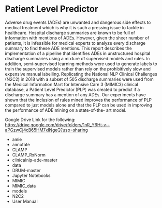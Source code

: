 # Patient Level Predictor

Adverse drug events (ADEs) are unwanted and dangerous side effects to medical treatment which is why it is such a pressing issue to tackle in healthcare. Hospital discharge summaries are known to be full of information with mentions of ADEs. However, given the sheer number of patients, it is infeasible for medical experts to analyze every discharge summary to find these ADE mentions. This report describes the implementation of a pipeline that identifies ADEs in unstructured hospital discharge summaries using a mixture of supervised models and rules. In addition, semi-supervised learning methods were used to generate labels to train the supervised models rather than rely on the prohibitively slow and expensive manual labelling. Replicating the National NLP Clinical Challenges (N2C2) in 2018 with a subset of 505 discharge summaries were used from the Medical Information Mart for Intensive Care 3 (MIMIC3) clinical database, a Patient Level Predictor (PLP) was created to predict if a discharge summary has a mention of any ADEs. Our experiments have shown that the inclusion of rules mined improves the performance of PLP compared to just models alone and that the PLP can be used in improving the performance of ADE mining on a state-of-the- art model.


Google Drive Link for the following: https://drive.google.com/drive/folders/1nR_Y6Ht-v--aPGzwCj4cB65HM7xINgeQ?usp=sharing

- amie
- annotate
- CLAMP
- CLAMP_RxNorm
- clinicalnlp-ade-master
- data
- DRUM-master
- Jupyter Notebooks
- MIMIC
- MIMIC_data
- models
- N2C2
- User Manual
